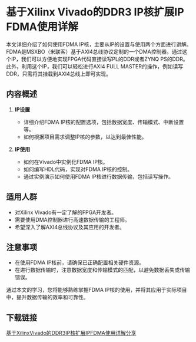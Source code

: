 # 基于Xilinx Vivado的DDR3 IP核扩展IP FDMA使用详解

本文详细介绍了如何使用FDMA IP核，主要从IP的设置与使用两个方面进行讲解。FDMA是MSXBO（米联客）基于AXI4总线协议定制的一个DMA控制器。通过这个IP，我们可以方便地实现FPGA代码直接读写PL的DDR或者ZYNQ PS的DDR。此外，利用这个IP，我们可以轻松进行AXI4 FULL MASTER的操作，例如读写DDR，只需将其挂载到AXI4总线上即可实现。

## 内容概述

1. **IP设置**
   - 详细介绍FDMA IP核的配置选项，包括数据宽度、传输模式、中断设置等。
   - 如何根据项目需求调整IP核的参数，以达到最佳性能。

2. **IP使用**
   - 如何在Vivado中实例化FDMA IP核。
   - 如何编写HDL代码，实现对FDMA IP核的控制。
   - 通过实例演示如何使用FDMA IP核进行数据传输，包括读写操作。

## 适用人群

- 对Xilinx Vivado有一定了解的FPGA开发者。
- 需要使用DMA控制器进行高速数据传输的工程师。
- 希望深入了解AXI4总线协议及其应用的开发者。

## 注意事项

- 在使用FDMA IP核前，请确保已正确配置相关硬件资源。
- 在进行数据传输时，注意数据宽度和传输模式的匹配，以避免数据丢失或传输错误。

通过本文的学习，您将能够熟练掌握FDMA IP核的使用，并将其应用于实际项目中，提升数据传输的效率和可靠性。

## 下载链接

[基于XilinxVivado的DDR3IP核扩展IPFDMA使用详解分享](https://pan.quark.cn/s/d2a3e1b96dad)